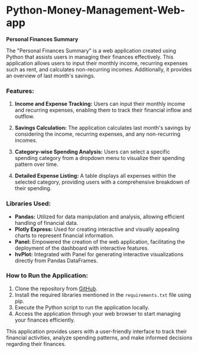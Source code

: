 # Python-Money-Management-Web-app

**Personal Finances Summary**

The "Personal Finances Summary" is a web application created using Python that assists users in managing their finances effectively. This application allows users to input their monthly income, recurring expenses such as rent, and calculates non-recurring incomes. Additionally, it provides an overview of last month's savings.

### Features:
1. **Income and Expense Tracking:** Users can input their monthly income and recurring expenses, enabling them to track their financial inflow and outflow.

2. **Savings Calculation:** The application calculates last month's savings by considering the income, recurring expenses, and any non-recurring incomes.

3. **Category-wise Spending Analysis:** Users can select a specific spending category from a dropdown menu to visualize their spending pattern over time.

4. **Detailed Expense Listing:** A table displays all expenses within the selected category, providing users with a comprehensive breakdown of their spending.

### Libraries Used:
- **Pandas:** Utilized for data manipulation and analysis, allowing efficient handling of financial data.
- **Plotly Express:** Used for creating interactive and visually appealing charts to represent financial information.
- **Panel:** Empowered the creation of the web application, facilitating the deployment of the dashboard with interactive features.
- **hvPlot:** Integrated with Panel for generating interactive visualizations directly from Pandas DataFrames.

### How to Run the Application:
1. Clone the repository from [GitHub](https://github.com/purvamasurkar/Python-Money-Management-Web-app).
2. Install the required libraries mentioned in the `requirements.txt` file using pip.
3. Execute the Python script to run the application locally.
4. Access the application through your web browser to start managing your finances efficiently.

This application provides users with a user-friendly interface to track their financial activities, analyze spending patterns, and make informed decisions regarding their finances.
